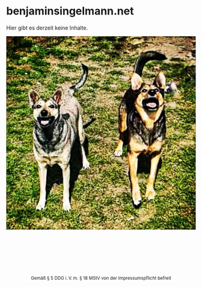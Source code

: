 # benjaminsingelmann.net

Hier gibt es derzeit keine Inhalte.

<center>
    <img src="assets/img/wuggos.jpg">

<br>
<br>
<br>
<br>
<br>
<br>
<br>

<small>Gemäß § 5 DDG i. V. m. § 18 MStV von der Impressumspflicht befreit</small>

</center>
